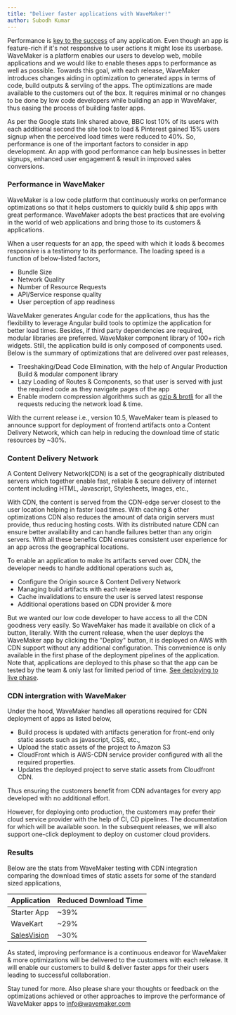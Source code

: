 ```yaml
---
title: "Deliver faster applications with WaveMaker!"
author: Subodh Kumar
---
```


Performance is [key to the success](https://developers.google.com/web/fundamentals/performance/why-performance-matters) of any application. Even though an app is feature-rich if it's not responsive to user actions it might lose its userbase. WaveMaker is a platform enables our users to develop web, mobile applications and we would like to enable theses apps to performance as well as possible. Towards this goal, with each release, WaveMaker introduces changes aiding in optimization to generated apps in terms of code, build outputs & serviing of the apps. The optimizations are made available to the customers out of the box. It requires minimal or no changes to be done by low code developers while building an app in WaveMaker, thus easing the process of building faster apps.

<!-- truncate -->

As per the Google stats link shared above, BBC lost 10% of its users with each additional second the site took to load & Pinterest gained 15% users signup when the perceived load times were reduced to 40%. So, performance is one of the important factors to consider in app development. An app with good performance can help businesses in better signups, enhanced user engagement & result in improved sales conversions.

### Performance in WaveMaker

WaveMaker is a low code platform that continuously works on performance optimizations so that it helps customers to quickly build & ship apps with great performance. WaveMaker adopts the best practices that are evolving in the world of web applications and bring those to its customers & applications.

When a user requests for an app, the speed with which it loads & becomes responsive is a testimony to its performance. The loading speed is a function of below-listed factors,

* Bundle Size
* Network Quality
* Number of Resource Requests
* API/Service response quality
* User perception of app readiness

WaveMaker generates Angular code for the applications, thus has the flexibility to leverage Angular build tools to optimize the application for better load times. Besides, if third party dependencies are required, modular libraries are preferred. WaveMaker component library of 100+ rich widgets. Still, the application build is only composed of components used. Below is the summary of optimizations that are delivered over past releases,

* Treeshaking/Dead Code Elimination, with the help of Angular Production Build & modular component library
* Lazy Loading of Routes & Components, so that user is served with just the required code as they navigate pages of the app
* Enable modern compression algorithms such as [gzip & brotli](https://www.wavemaker.com/faster-page-load-times-using-brotli-compression/) for all the requests reducing the network load & time.

With the current release i.e., version 10.5, WaveMaker team is pleased to announce support for deployment of frontend artifacts onto a Content Delivery Network, which can help in reducing the download time of static resources by ~30%.

### Content Delivery Network
A Content Delivery Network(CDN) is a set of the geographically distributed servers which together enable fast, reliable & secure delivery of internet content including HTML, Javascript, Stylesheets, Images, etc., 

With CDN, the content is served from the CDN-edge server closest to the user location helping in faster load times. With caching & other optimizations CDN also reduces the amount of data origin servers must provide, thus reducing hosting costs. With its distributed nature CDN can ensure better availability and can handle failures better than any origin servers. With all these benefits CDN ensures consistent user experience for an app across the geographical locations. 

To enable an application to make its artifacts served over CDN, the developer needs to handle additional operations such as,
* Configure the Origin source & Content Delivery Network
* Managing build artifacts with each release
* Cache invalidations to ensure the user is served latest response
* Additional operations based on CDN provider & more

But we wanted our low code developer to have access to all the CDN goodness very easily. So WaveMaker has made it available on click of a button, literally. With the current release, when the user deploys the WaveMaker app by clicking the "Deploy" button, it is deployed on AWS with CDN support without any additional configuration. This convenience is only available in the first phase of the deployment pipelines of the application. Note that, applications are deployed to this phase so that the app can be tested by the team & only last for limited period of time. [See deploying to live phase](https://www.wavemaker.com/learn/app-development/deployment/manage-deployed-apps#configure-live-phase).

### CDN intergration with WaveMaker

Under the hood, WaveMaker handles all operations required for CDN deployment of apps as listed below,
* Build process is updated with artifacts generation for front-end only static assets such as javascript, CSS, etc.,
* Upload the static assets of the project to Amazon S3
* CloudFront which is AWS-CDN service provider configured with all the required properties.
* Updates the deployed project to serve static assets from Cloudfront CDN.

Thus ensuring the customers benefit from CDN advantages for every app developed with no additional effort.

However, for deploying onto production, the customers may prefer their cloud service provider with the help of CI, CD pipelines. The documentation for which will be available soon. In the subsequent releases, we will also support one-click deployment to deploy on customer cloud providers. 

### Results

Below are the stats from WaveMaker testing with CDN integration comparing the download times of static assets for some of the standard sized applications,

| Application | Reduced Download Time |
|-------------|-----------------------|
| Starter App |                   ~39%|
| WaveKart    |                   ~29%| 
| [SalesVision](https://www.wavemaker.com/showcase/docs/salesVision) |                   ~30%| 

As stated, improving performance is a continuous endeavor for WaveMaker & more optimizations will be delivered to the customers with each release. It will enable our customers to build & deliver faster apps for their users leading to successful collaboration.

Stay tuned for more.  Also please share your thoughts or feedback on the optimizations achieved or other approaches to improve the performance of WaveMaker apps to info@wavemaker.com
